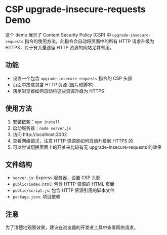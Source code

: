 # CSP upgrade-insecure-requests Demo

这个 demo 展示了 Content Security Policy (CSP) 中 `upgrade-insecure-requests` 指令的使用方法。此指令会自动将页面中的所有 HTTP 请求升级为 HTTPS，对于有大量遗留 HTTP 资源的网站尤其有用。

## 功能

- 设置一个包含 `upgrade-insecure-requests` 指令的 CSP 头部
- 页面中故意包含 HTTP 资源 (图片和脚本)
- 演示浏览器如何自动将这些资源升级为 HTTPS

## 使用方法

1. 安装依赖：`npm install`
2. 启动服务器：`node server.js`
3. 访问 http://localhost:3002
4. 查看网络请求，注意 HTTP 资源是如何自动升级到 HTTPS 的
5. 可以尝试切换页面上的开关来比较有无 upgrade-insecure-requests 的效果

## 文件结构

- `server.js`: Express 服务器，设置 CSP 头部
- `public/index.html`: 包含 HTTP 资源的 HTML 页面
- `public/script.js`: 包含 HTTP 资源引用的脚本文件
- `package.json`: 项目依赖

## 注意

为了清楚地观察效果，建议在浏览器的开发者工具中查看网络请求。 